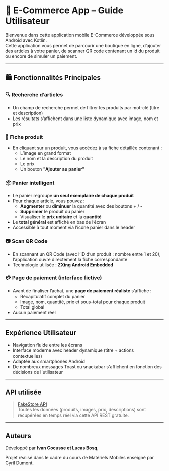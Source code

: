 # 📱 E-Commerce App – Guide Utilisateur

Bienvenue dans cette application mobile E-Commerce développée sous Android avec Kotlin.  
Cette application vous permet de parcourir une boutique en ligne, d’ajouter des articles à votre panier, de scanner QR code contenant un id du produit ou encore de simuler un paiement.

---

## 🛍️ Fonctionnalités Principales

### 🔍 Recherche d’articles
- Un champ de recherche permet de filtrer les produits par mot-clé (titre et description)
- Les résultats s’affichent dans une liste dynamique avec image, nom et prix

### 📄 Fiche produit
- En cliquant sur un produit, vous accédez à sa fiche détaillée contenant :
  - L’image en grand format
  - Le nom et la description du produit
  - Le prix
  - Un bouton **"Ajouter au panier"**

### 📦 Panier intelligent
- Le panier regroupe **un seul exemplaire de chaque produit**
- Pour chaque article, vous pouvez :
  - **Augmenter** ou **diminuer** la quantité avec des boutons + / -
  - **Supprimer** le produit du panier
  - Visualiser le **prix unitaire** et la **quantité**
- Le **total général** est affiché en bas de l’écran
- Accessible à tout moment via l’icône panier dans le header

### 📷 Scan QR Code
- En scannant un QR Code (avec l’ID d’un produit : nombre entre 1 et 20), l’application ouvre directement la fiche correspondante
- Technologie utilisée : **ZXing Android Embedded**

### 💳 Page de paiement (interface fictive)
- Avant de finaliser l’achat, une **page de paiement réaliste** s’affiche :
  - Récapitulatif complet du panier
  - Image, nom, quantité, prix et sous-total pour chaque produit
  - Total global
- Aucun paiement réel

---

## Expérience Utilisateur

- Navigation fluide entre les écrans
- Interface moderne avec header dynamique (titre + actions contextuelles)
- Adaptée aux smartphones Android
- De nombreux messages Toast ou snackabar s'affichent en fonction des décisions de l'utilisateur

---

##  API utilisée
> [FakeStore API](https://fakestoreapi.com/)  
Toutes les données (produits, images, prix, descriptions) sont récupérées en temps réel via cette API REST gratuite.

---

## Auteurs

Développé par **Ivan Cocusse et Lucas Bosq**,

Projet réalisé dans le cadre du cours de Matériels Mobiles enseigné par Cyril Dumont.

